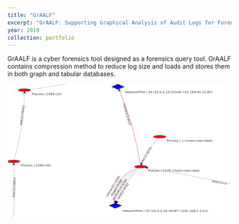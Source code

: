 ```yaml
---
title: "GrAALF"
excerpt: "GrAALF: Supporting Graphical Analysis of Audit Logs for Forensics<br/><img src='/images/projects/graalf.png'>"
year: 2019
collection: portfolio
---
```


GrAALF is a cyber forensics tool designed as a forensics query tool. GrAALF contains compression method to reduce log size and loads and stores them in both graph and tabular databases. 

![Query User Interface](/images/projects/graalf.png)

